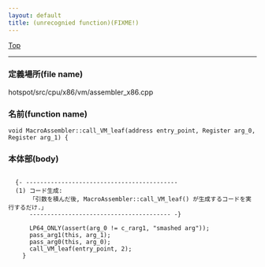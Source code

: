 ```yaml
---
layout: default
title: (unrecognied function)(FIXME!)
---
```

[Top](../index.html)

--- 
### 定義場所(file name)
hotspot/src/cpu/x86/vm/assembler_x86.cpp

### 名前(function name)
```
void MacroAssembler::call_VM_leaf(address entry_point, Register arg_0, Register arg_1) {
```

### 本体部(body)
```
	
  {- -------------------------------------------
  (1) コード生成:
      「引数を積んだ後, MacroAssembler::call_VM_leaf() が生成するコードを実行するだけ.」
      ---------------------------------------- -}

	  LP64_ONLY(assert(arg_0 != c_rarg1, "smashed arg"));
	  pass_arg1(this, arg_1);
	  pass_arg0(this, arg_0);
	  call_VM_leaf(entry_point, 2);
	}
	
```



